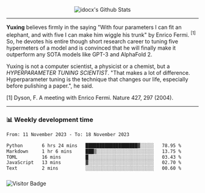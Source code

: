 <div align="center">
    <img align="center" src="https://github-readme-stats.vercel.app/api?username=idocx&show_icons=true&count_private=true&hide_border=true" alt="idocx's Github Stats"></img>
</div>

---

**Yuxing** believes firmly in the saying "With four parameters I can fit an elephant, and with five I can make him wiggle his trunk" by Enrico Fermi. <sup>[1]</sup> So, he devotes his entire though short research career to tuning five hypermeters of a model and is convinced that he will finally make it outperform any SOTA models like GPT-3 and AlphaFold 2.

Yuxing is not a computer scientist, a physicist or a chemist, but a *HYPERPARAMETER TUNING SCIENTIST*. "That makes a lot of difference. Hyperparameter tuning is the technique that changes our life, especially before pulishing a paper.", he said.

[1] Dyson, F. A meeting with Enrico Fermi. Nature 427, 297 (2004).


---

### 📊 Weekly development time
<!--START_SECTION:waka-->

```txt
From: 11 November 2023 - To: 18 November 2023

Python       6 hrs 24 mins   ███████████████████▓░░░░░   78.95 %
Markdown     1 hr 6 mins     ███▒░░░░░░░░░░░░░░░░░░░░░   13.75 %
TOML         16 mins         █░░░░░░░░░░░░░░░░░░░░░░░░   03.43 %
JavaScript   13 mins         ▓░░░░░░░░░░░░░░░░░░░░░░░░   02.70 %
Text         2 mins          ░░░░░░░░░░░░░░░░░░░░░░░░░   00.60 %
```

<!--END_SECTION:waka-->

### 

![Visitor Badge](https://visitor-badge.laobi.icu/badge?page_id=idocx.idocx)